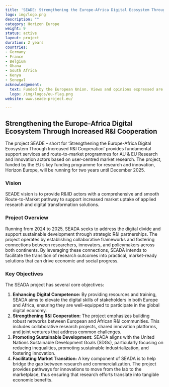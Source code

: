 ```yaml
---
title: 'SEADE: Strengthening the Europe-Africa Digital Ecosystem Through Increased R&I Cooperation'
logo: img/logo.png
description: ""
category: Horizon Europe
weight: 9
status: active
layout: project
duration: 2 years
countries:
- Germany
- France
- Belgium
- Ghana
- South Africa
- Kenya
- Senegal
acknowledgement:
  text: Funded by the European Union. Views and opinions expressed are however those of the author(s) only and do not necessarily reflect those of the European Union or the European Health and Digital Executive Agency (HADEA).
  logo: /img/logos/eu-flag.png
website: www.seade-project.eu/

---
```


## Strengthening the Europe-Africa Digital Ecosystem Through Increased R&I Cooperation

The project SEADE – short for ‘Strengthening the Europe-Africa Digital Ecosystem Through Increased R&I Cooperation’ provides fundamental support services and route-to-market programmes for AU & EU Research and Innovation actors based on user-centred market research. The project, funded by the EU’s key funding programme for research and innovation, Horizon Europe, will be running for two years until December 2025.

### Vision
SEADE  vision is to provide R&IID actors with a comprehensive and smooth Route-to-Market pathway to support increased market uptake of applied research and digital transformation solutions.


### Project Overview
Running from 2024 to 2025, SEADA seeks to address the digital divide and support sustainable development through strategic R&I partnerships. The project operates by establishing collaborative frameworks and fostering connections between researchers, innovators, and policymakers across both continents. By leveraging these connections, SEADA intends to facilitate the transition of research outcomes into practical, market-ready solutions that can drive economic and social progress.

### Key Objectives
The SEADA project has several core objectives:

1. **Enhancing Digital Competence:** By providing resources and training, SEADA aims to elevate the digital skills of stakeholders in both Europe and Africa, ensuring they are well-equipped to participate in the global digital economy.
2. **Strengthening R&I Cooperation:** The project emphasizes building robust networks between European and African R&I communities. This includes collaborative research projects, shared innovation platforms, and joint ventures that address common challenges.
3. **Promoting Sustainable Development:** SEADA aligns with the United Nations Sustainable Development Goals (SDGs), particularly focusing on reducing inequalities, promoting sustainable industrialization, and fostering innovation.
4. **Facilitating Market Transition:** A key component of SEADA is to help bridge the gap between research and commercialization. The project provides pathways for innovations to move from the lab to the marketplace, thus ensuring that research efforts translate into tangible economic benefits.
